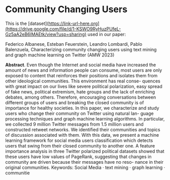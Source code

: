 # Community Changing Users

This is the [dataset](https://link-url-here.org](https://drive.google.com/file/d/1-KSWO9RyHuzPUfeL-Gz5aA2eB6lMAEtk/view?usp=sharing) used in our paper:

Federico Albanese, Esteban Feuerstein, Leandro Lombardi, Pablo Balenzuela, Characterizing community changing users using text mining and graph machine learning on Twitter (AMW 2023)

**Abstract**. Even though the Internet and social media have increased
the amount of news and information people can consume, most users are
only exposed to content that reinforces their positions and isolates them
from other ideological communities. This environment has real conse-
quences with great impact on our lives like severe political polarization,
easy spread of fake news, political extremism, hate groups and the lack of
enriching debates, among others. Therefore, encouraging conversations
between different groups of users and breaking the closed community is
of importance for healthy societies. In this paper, we characterize and
study users who change their community on Twitter using natural lan-
guage processing techniques and graph machine learning algorithms. In
particular, we collected 9 million Twitter messages from 1.5 million users
and constructed retweet networks. We identified their communities and
topics of discussion associated with them. With this data, we present a
machine learning framework for social media users classification which
detects users that swing from their closed community to another one. A
feature importance analysis in three Twitter polarized political datasets
showed that these users have low values of PageRank, suggesting that
changes in community are driven because their messages have no reso-
nance in their original communities.
Keywords: Social Media · text mining · graph learning · communitie
